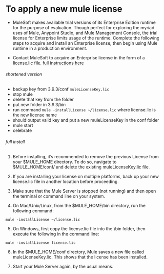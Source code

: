 # To apply a new mule license

- MuleSoft makes available trial versions of its Enterprise Edition runtime for the purpose of evaluation. Though perfect for exploring the myriad uses of Mule, Anypoint Studio, and Mule Management Console, the trial license for Enterprise limits usage of the runtime. Complete the following steps to acquire and install an Enterprise license, then begin using Mule runtime in a production environment.

- Contact MuleSoft to acquire an Enterprise license in the form of a license.lic file.
[full instructions here](https://docs.mulesoft.com/mule-runtime/3.9/installing-an-enterprise-license)

###### shortened version
- backup key from 3.9.3/conf `muleLicenseKey.lic`
- stop mule
- delete that key from the folder
- put new folder in 3.9.3/bin
- run command `mule -installLicense ~/license.lic` where license.lic is the new license name
- should output valid key and put a new muleLicenseKey in the conf folder 
- mule start
- celebrate

###### full install

1. Before installing, it’s recommended to remove the previous License from your $MULE_HOME directory. To do so, navigate to $MULE_HOME/conf/ and delete the existing muleLicenseKey.lic file.

2. If you are installing your license on multiple platforms, back up your new license.lic file in another location before proceeding.

3. Make sure that the Mule Server is stopped (not running) and then open the terminal or command line on your system.

4. On Mac/Unix/Linux, from the $MULE_HOME/bin directory, run the following command:

`mule -installLicense ~/license.lic`

5. On Windows, first copy the license.lic file into the \bin folder, then execute the following in the command line:

`mule -installLicense license.lic `

6. In the $MULE_HOME/conf directory, Mule saves a new file called muleLicenseKey.lic. This shows that the license has been installed.

7. Start your Mule Server again, by the usual means.

